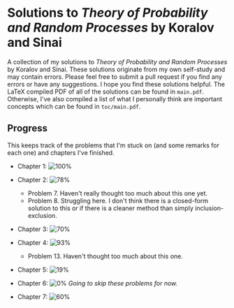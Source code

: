 # Solutions to *Theory of Probability and Random Processes* by Koralov and Sinai
A collection of my solutions to *Theory of Probability and Random Processes* by Koralov and Sinai. These solutions originate from my own self-study and may contain errors. Please feel free to submit a pull request if you find any errors or have any suggestions. I hope you find these solutions helpful. The LaTeX compiled PDF of all of the solutions can be found in `main.pdf`. Otherwise, I've also compiled a list of what I personally think are important concepts which can be found in `toc/main.pdf`. 

## Progress
This keeps track of the problems that I'm stuck on (and some remarks for each one) and chapters I've finished. 
- Chapter 1: ![100%](https://progress-bar.dev/100)
- Chapter 2: ![78%](https://progress-bar.dev/78)

    - Problem 7. Haven't really thought too much about this one yet.
    - Problem 8. Struggling here. I don't think there is a closed-form solution to this or if there is a cleaner method than simply inclusion-exclusion.

- Chapter 3: ![70%](https://progress-bar.dev/70)
- Chapter 4: ![93%](https://progress-bar.dev/93)

    - Problem 13. Haven't thought too much about this one.

- Chapter 5: ![19%](https://progress-bar.dev/19)
- Chapter 6: ![0%](https://progress-bar.dev/0) *Going to skip these problems for now.*
- Chapter 7: ![60%](https://progress-bar.dev/60)

